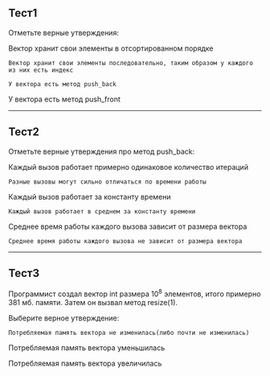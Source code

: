 ## Тест1

Отметьте верные утверждения:

Вектор хранит свои элементы в отсортированном порядке

`Вектор хранит свои элементы последовательно, таким образом у каждого из них есть индекс`

`У вектора есть метод push_back`

У вектора есть метод push_front



------


## Тест2

Отметьте верные утверждения про метод push_back:

Каждый вызов работает примерно одинаковое количество итераций

`Разные вызовы могут сильно отличаться по времени работы`

Каждый вызов работает за константу времени

`Каждый вызов работает в среднем за константу времени`

Среднее время работы каждого вызова зависит от размера вектора

`Среднее время работы каждого вызова не зависит от размера вектора`


------



## Тест3

Программист создал вектор int размера $10^8$ элементов, итого примерно 381 мб. памяти. Затем он вызвал метод resize(1).

Выберите верное утверждение:

`Потребляемая память вектора не изменилась(либо почти не изменилась)`

Потребляемая память вектора уменьшилась

Потребляемая память вектора увеличилась



